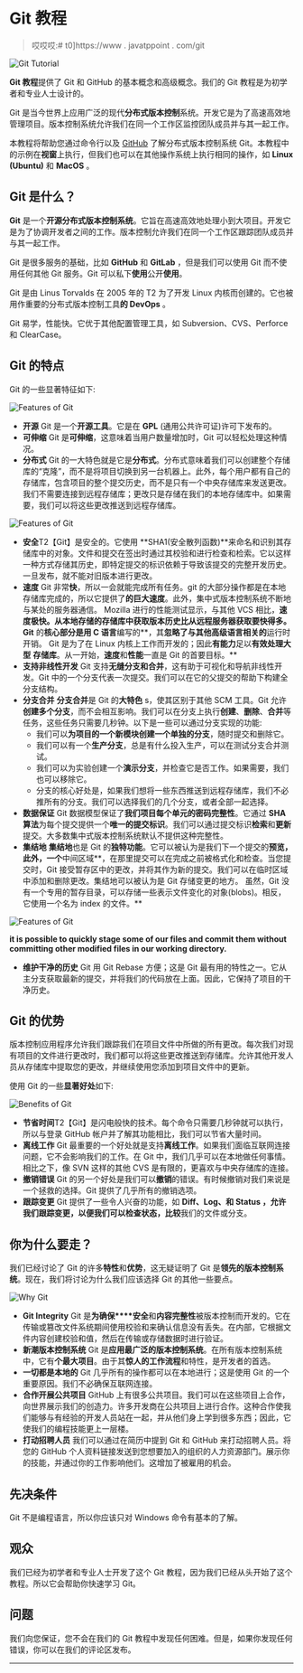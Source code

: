 # Git 教程

> 哎哎哎:# t0]https://www . javatppoint . com/git

![Git Tutorial](img/39911cb54e60f074f916072a12c690c8.png)

**Git 教程**提供了 Git 和 GitHub 的基本概念和高级概念。我们的 Git 教程是为初学者和专业人士设计的。

Git 是当今世界上应用广泛的现代**分布式版本控制**系统。开发它是为了高速高效地管理项目。版本控制系统允许我们在同一个工作区监控团队成员并与其一起工作。

本教程将帮助您通过命令行以及 [GitHub](https://www.javatpoint.com/what-is-github) 了解分布式版本控制系统 Git。本教程中的示例在**视窗**上执行，但我们也可以在其他操作系统上执行相同的操作，如 **Linux (Ubuntu)** 和 **MacOS** 。

## Git 是什么？

**Git** 是一个**开源分布式版本控制系统**。它旨在高速高效地处理小到大项目。开发它是为了协调开发者之间的工作。版本控制允许我们在同一个工作区跟踪团队成员并与其一起工作。

Git 是很多服务的基础，比如 **GitHub** 和 **GitLab** ，但是我们可以使用 Git 而不使用任何其他 Git 服务。Git 可以私下**使用**公开**使用**。

Git 是由 Linus Torvalds 在 2005 年的 T2 为了开发 Linux 内核而创建的。它也被用作重要的分布式版本控制工具**的 DevOps** 。

Git 易学，性能快。它优于其他配置管理工具，如 Subversion、CVS、Perforce 和 ClearCase。

## Git 的特点

Git 的一些显著特征如下:

![Features of Git](img/3dfb6c9a0ec1b4526ea916481b9399ca.png)

*   **开源**
    Git 是一个**开源工具**。它是在 **GPL** (通用公共许可证)许可下发布的。
*   **可伸缩**
    Git 是**可伸缩**，这意味着当用户数量增加时，Git 可以轻松处理这种情况。
*   **分布式**
    Git 的一大特色就是它是**分布式**。分布式意味着我们可以创建整个存储库的“克隆”，而不是将项目切换到另一台机器上。此外，每个用户都有自己的存储库，包含项目的整个提交历史，而不是只有一个中央存储库来发送更改。我们不需要连接到远程存储库；更改只是存储在我们的本地存储库中。如果需要，我们可以将这些更改推送到远程存储库。

![Features of Git](img/18023e622c259243b1bf206dd89c4db9.png)

*   **安全**T2【Git】是安全的。它使用 **SHA1(安全散列函数)**来命名和识别其存储库中的对象。文件和提交在签出时通过其校验和进行检查和检索。它以这样一种方式存储其历史，即特定提交的标识依赖于导致该提交的完整开发历史。一旦发布，就不能对旧版本进行更改。
*   **速度**
    Git 非常**快**，所以一会就能完成所有任务。git 的大部分操作都是在本地存储库完成的，所以它提供了**的巨大速度**。此外，集中式版本控制系统不断地与某处的服务器通信。
    Mozilla 进行的性能测试显示，与其他 VCS 相比，**速度极快。从本地存储的存储库中获取版本历史比从远程服务器获取要快得多。Git** 的**核心部分是用 C 语言**编写的**，其**忽略了与其他高级语言相关的**运行时开销。
    Git 是为了在 Linux 内核上工作而开发的；因此**有能力**足以**有效处理大型** **存储库**。从一开始，**速度**和**性能**一直是 Git 的首要目标。**
*   **支持非线性开发**
    Git 支持**无缝分支和合并**，这有助于可视化和导航非线性开发。Git 中的一个分支代表一次提交。我们可以在它的父提交的帮助下构建全分支结构。
*   **分支合并**
    **分支合并**是 Git 的**大特色** s，使其区别于其他 SCM 工具。Git 允许**创建多个分支**，而不会相互影响。我们可以在分支上执行**创建**、**删除**、**合并**等任务，这些任务只需要几秒钟。以下是一些可以通过分支实现的功能:
    *   我们可以**为项目的一个新模块创建一个单独的分支**，随时提交和删除它。
    *   我们可以有一个**生产分支**，总是有什么投入生产，可以在测试分支合并测试。
    *   我们可以为实验创建一个**演示分支**，并检查它是否工作。如果需要，我们也可以移除它。
    *   分支的核心好处是，如果我们想将一些东西推送到远程存储库，我们不必推所有的分支。我们可以选择我们的几个分支，或者全部一起选择。
*   **数据保证**
    Git 数据模型保证了**我们项目每个单元的密码完整性**。它通过 **SHA 算法**为每个提交提供一个**唯一的提交标识**。我们可以通过提交标识**检索**和**更新**提交。大多数集中式版本控制系统默认不提供这种完整性。
*   **集结地**
    **集结地**也是 Git 的**独特功能**。它可以被认为是我们下一个提交的**预览，此外，一个**中间区域**，在那里提交可以在完成之前被格式化和检查。当您提交时，Git 接受暂存区中的更改，并将其作为新的提交。我们可以在临时区域中添加和删除更改。集结地可以被认为是 Git 存储变更的地方。
    虽然，Git 没有一个专用的暂存目录，可以存储一些表示文件变化的对象(blobs)。相反，它使用一个名为 index 的文件。**

![Features of Git](img/fb5a6a255e7f77b4544317f5db1a009a.png)

**it is possible to quickly stage some of our files and commit them without committing other modified files in our working directory.**

*   **维护干净的历史**
    Git 用 Git Rebase 方便；这是 Git 最有用的特性之一。它从主分支获取最新的提交，并将我们的代码放在上面。因此，它保持了项目的干净历史。

## Git 的优势

版本控制应用程序允许我们跟踪我们在项目文件中所做的所有更改。每次我们对现有项目的文件进行更改时，我们都可以将这些更改推送到存储库。允许其他开发人员从存储库中提取您的更改，并继续使用您添加到项目文件中的更新。

使用 Git 的一些**显著好处**如下:

![Benefits of Git](img/54b7b9a138aa9b84190abbe8b2ded830.png)

*   **节省时间**T2【Git】是闪电般快的技术。每个命令只需要几秒钟就可以执行，所以与登录 GitHub 帐户并了解其功能相比，我们可以节省大量时间。
*   **离线工作**
    Git 最重要的一个好处就是支持**离线工作**。如果我们面临互联网连接问题，它不会影响我们的工作。在 Git 中，我们几乎可以在本地做任何事情。相比之下，像 SVN 这样的其他 CVS 是有限的，更喜欢与中央存储库的连接。
*   **撤销错误**
    Git 的另一个好处是我们可以**撤销**的错误。有时候撤销对我们来说是一个拯救的选择。Git 提供了几乎所有的撤销选项。
*   **跟踪变更**
    Git 提供了一些令人兴奋的功能，如 **Diff、Log、**和 **Status** ，允许我们跟踪变更，以便我们可以**检查状态，比较**我们的文件或分支。

## 你为什么要走？

我们已经讨论了 Git 的许多**特性**和**优势**，这无疑证明了 Git 是**领先的版本控制系统**。现在，我们将讨论为什么我们应该选择 Git 的其他一些要点。

![Why Git](img/83c9b546531ab4779674e1d3dffd5801.png)

*   **Git Integrity**
    Git 是**为确保****安全**和**内容完整性**被版本控制而开发的。它在传输或篡改文件系统期间使用校验和来确认信息没有丢失。在内部，它根据文件内容创建校验和值，然后在传输或存储数据时进行验证。
*   **新潮版本控制系统**
    Git 是**应用最广泛的版本控制系统**。在所有版本控制系统中，它有**个最大项目**。由于其**惊人的工作流程**和特性，是开发者的首选。
*   **一切都是本地的**
    Git 几乎所有的操作都可以在本地进行；这是使用 Git 的一个重要原因。我们不必确保互联网连接。
*   **合作开展公共项目**
    GitHub 上有很多公共项目。我们可以在这些项目上合作，向世界展示我们的创造力。许多开发商在公共项目上进行合作。这种合作使我们能够与有经验的开发人员站在一起，并从他们身上学到很多东西；因此，它使我们的编程技能更上一层楼。
*   **打动招聘人员**
    我们可以通过在简历中提到 Git 和 GitHub 来打动招聘人员。将您的 GitHub 个人资料链接发送到您想要加入的组织的人力资源部门。展示你的技能，并通过你的工作影响他们。这增加了被雇用的机会。

## 先决条件

Git 不是编程语言，所以你应该只对 Windows 命令有基本的了解。

## 观众

我们已经为初学者和专业人士开发了这个 Git 教程，因为我们已经从头开始了这个教程。所以它会帮助你快速学习 Git。

## 问题

我们向您保证，您不会在我们的 Git 教程中发现任何困难。但是，如果你发现任何错误，你可以在我们的评论区发布。

* * *